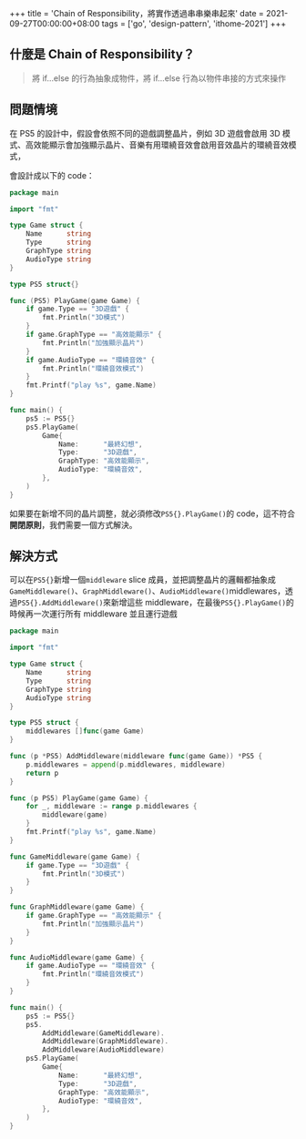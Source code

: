 +++
title = 'Chain of Responsibility，將實作透過串串樂串起來'
date = 2021-09-27T00:00:00+08:00
tags = ['go', 'design-pattern', 'ithome-2021']
+++

## 什麼是 Chain of Responsibility？

> 將 if…else 的行為抽象成物件，將 if…else
行為以物件串接的方式來操作
> 

## 問題情境

在 PS5 的設計中，假設會依照不同的遊戲調整晶片，例如 3D 遊戲會啟用 3D 模式、高效能顯示會加強顯示晶片、音樂有用環繞音效會啟用音效晶片的環繞音效模式，

會設計成以下的 code：

```go
package main

import "fmt"

type Game struct {
	Name      string
	Type      string
	GraphType string
	AudioType string
}

type PS5 struct{}

func (PS5) PlayGame(game Game) {
	if game.Type == "3D遊戲" {
		fmt.Println("3D模式")
	}
	if game.GraphType == "高效能顯示" {
		fmt.Println("加強顯示晶片")
	}
	if game.AudioType == "環繞音效" {
		fmt.Println("環繞音效模式")
	}
	fmt.Printf("play %s", game.Name)
}

func main() {
	ps5 := PS5{}
	ps5.PlayGame(
		Game{
			Name:      "最終幻想",
			Type:      "3D遊戲",
			GraphType: "高效能顯示",
			AudioType: "環繞音效",
		},
	)
}
```

如果要在新增不同的晶片調整，就必須修改`PS5{}.PlayGame()`的 code，這不符合**開閉原則**，我們需要一個方式解決。

## 解決方式

可以在`PS5{}`新增一個`middleware` slice 成員，並把調整晶片的邏輯都抽象成`GameMiddleware()`、`GraphMiddleware()`、`AudioMiddleware()`middlewares，透過`PS5{}.AddMiddleware()`來新增這些 middleware，在最後`PS5{}.PlayGame()`的時候再一次運行所有 middleware 並且運行遊戲

```go
package main

import "fmt"

type Game struct {
	Name      string
	Type      string
	GraphType string
	AudioType string
}

type PS5 struct {
	middlewares []func(game Game)
}

func (p *PS5) AddMiddleware(middleware func(game Game)) *PS5 {
	p.middlewares = append(p.middlewares, middleware)
	return p
}

func (p PS5) PlayGame(game Game) {
	for _, middleware := range p.middlewares {
		middleware(game)
	}
	fmt.Printf("play %s", game.Name)
}

func GameMiddleware(game Game) {
	if game.Type == "3D遊戲" {
		fmt.Println("3D模式")
	}
}

func GraphMiddleware(game Game) {
	if game.GraphType == "高效能顯示" {
		fmt.Println("加強顯示晶片")
	}
}

func AudioMiddleware(game Game) {
	if game.AudioType == "環繞音效" {
		fmt.Println("環繞音效模式")
	}
}

func main() {
	ps5 := PS5{}
	ps5.
		AddMiddleware(GameMiddleware).
		AddMiddleware(GraphMiddleware).
		AddMiddleware(AudioMiddleware)
	ps5.PlayGame(
		Game{
			Name:      "最終幻想",
			Type:      "3D遊戲",
			GraphType: "高效能顯示",
			AudioType: "環繞音效",
		},
	)
}
```